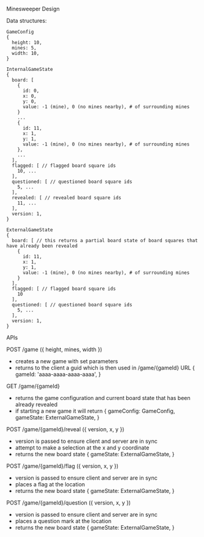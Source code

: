 Minesweeper Design

Data structures:
```
GameConfig
{
  height: 10,
  mines: 5,
  width: 10,
}

InternalGameState
{
  board: [
    {
      id: 0,
      x: 0,
      y: 0,
      value: -1 (mine), 0 (no mines nearby), # of surrounding mines
    }
    ...
    {
      id: 11,
      x: 1,
      y: 1,
      value: -1 (mine), 0 (no mines nearby), # of surrounding mines
    },
    ...
  ],
  flagged: [ // flagged board square ids
    10, ...
  ],
  questioned: [ // questioned board square ids
    5, ...
  ],
  revealed: [ // revealed board square ids
    11, ...
  ],
  version: 1,
}

ExternalGameState
{
  board: [ // this returns a partial board state of board squares that have already been revealed
    {
      id: 11,
      x: 1,
      y: 1,
      value: -1 (mine), 0 (no mines nearby), # of surrounding mines
    }
  ],
  flagged: [ // flagged board square ids
    10
  ],
  questioned: [ // questioned board square ids
    5, ...
  ],
  version: 1,
}
```

APIs

POST /game ({ height, mines, width })
- creates a new game with set parameters
- returns to the client a guid which is then used in /game/{gameId} URL
{
  gameId: 'aaaa-aaaa-aaaa-aaaa',
}

GET /game/{gameId}
- returns the game configuration and current board state that has been already revealed
- if starting a new game it will return 
{
  gameConfig: GameConfig,
  gameState: ExternalGameState,
}

POST /game/{gameId}/reveal ({ version, x, y })
- version is passed to ensure client and server are in sync
- attempt to make a selection at the x and y coordinate
- returns the new board state
{
  gameState: ExternalGameState,
}

POST /game/{gameId}/flag ({ version, x, y })
- version is passed to ensure client and server are in sync
- places a flag at the location
- returns the new board state
{
  gameState: ExternalGameState,
}

POST /game/{gameId}/question ({ version, x, y })
- version is passed to ensure client and server are in sync
- places a question mark at the location
- returns the new board state
{
  gameState: ExternalGameState,
}

